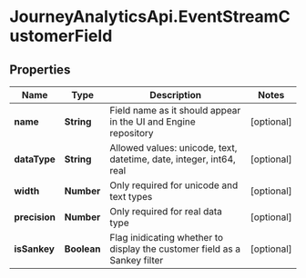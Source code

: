 # JourneyAnalyticsApi.EventStreamCustomerField

## Properties

Name | Type | Description | Notes
------------ | ------------- | ------------- | -------------
**name** | **String** | Field name as it should appear in the UI and Engine repository | [optional] 
**dataType** | **String** | Allowed values: unicode, text, datetime, date, integer, int64, real | [optional] 
**width** | **Number** | Only required for unicode and text types | [optional] 
**precision** | **Number** | Only required for real data type | [optional] 
**isSankey** | **Boolean** | Flag inidicating whether to display the customer field as a Sankey filter | [optional] 


